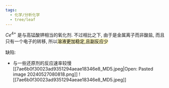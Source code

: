 ```yaml
---
tags:
  - 化学/分析化学
  - tree/leaf
---
```

$Ce^{4+}$ 是与高锰酸钾相当的氧化剂.
不过相比之下, 由于是金属离子而非酸盐, 而且只有一个电子的转移, 所以<mark style="background: #FFF3A3A6;">溶液更加稳定,且副反应少</mark>


缺陷:
- 与一些还原剂的反应速率较慢[[7ae6b0f30023ad9351294aeae18346e8_MD5.jpeg|Open: Pasted image 20240527080818.png]]
![[7ae6b0f30023ad9351294aeae18346e8_MD5.jpeg]]